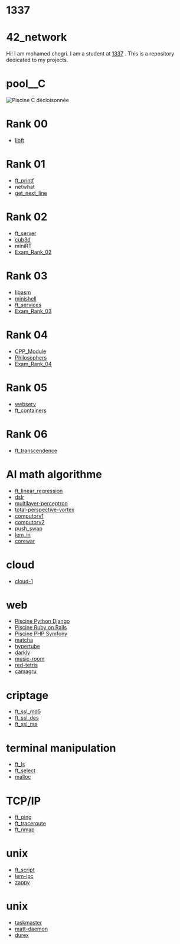 # 1337

# 42_network

Hi! I am mohamed chegri. I am a student at [1337](https://1337.ma/) . This is a repository dedicated to my projects.

# pool__C
 
![Piscine C décloisonnée](https://github.com/Chegashi/42networks_Piscine_C)

# Rank 00

* [libft](https://github.com/Chegashi/42networks_Ft_server)

# Rank 01

* [ft_printf]()
* netwhat
* [get_next_line](https://github.com/Chegashi/42networks_Get_next_line)

# Rank 02

* [ft_server](https://github.com/Chegashi/42networks_Ft_server)
* [cub3d]()
* miniRT
* [Exam_Rank_02]()

# Rank 03

* [libasm]()
* [minishell]()
* [ft_services]()
* [Exam_Rank_03]()

# Rank 04

* [CPP_Module]()
* [Philosophers]()
* [Exam_Rank_04]()

# Rank 05

* [webserv]()
* [ft_containers]()

# Rank 06

* [ft_transcendence]()

# AI math algorithme

* [ft_linear_regression]()
* [dslr]()
* [multilayer-perceptron]()
* [total-perspective-vortex]()
* [computorv1]()
* [computorv2]()
* [push_swap]()
* [lem_in]()
* [corewar]()

# cloud

* [cloud-1]()

# web 

* [Piscine Python Django]()
* [Piscine Ruby on Rails]()
* [Piscine PHP Symfony]()
* [matcha]()
* [hypertube]()
* [darkly]()
* [music-room]()
* [red-tetris]()
* [camagru]()

# criptage

* [ft_ssl_md5]()
* [ft_ssl_des]()
* [ft_ssl_rsa]()

# terminal manipulation

* [ft_ls]()
* [ft_select]()
* [malloc]()

#  TCP/IP 

* [ft_ping]()
* [ft_traceroute]()
* [ft_nmap]()

#  unix 

* [ft_script]()
* [lem-ipc]()
* [zappy]()

#  unix 

* [taskmaster]()
* [matt-daemon]()
* [durex]()
